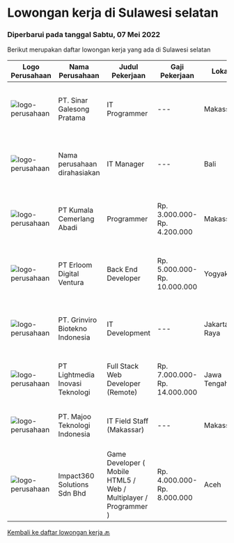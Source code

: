 
  # Lowongan kerja di Sulawesi selatan

  ### Diperbarui pada tanggal Sabtu, 07 Mei 2022

  Berikut merupakan daftar lowongan kerja yang ada di Sulawesi selatan

  |Logo Perusahaan | Nama Perusahaan | Judul Pekerjaan | Gaji Pekerjaan | Lokasi | Deskripsi | Tanggal diunggah | Pranala |
  | -------------- | --------------- | --------------- | --------- | --------- | -------------- | ------- | ----------- |
  |![logo-perusahaan](https://image-service-cdn.seek.com.au/68bcef58e082c05328a94e0ca8fc84c74e977cdb/ee4dce1061f3f616224767ad58cb2fc751b8d2dc)|PT. Sinar Galesong Pratama|IT Programmer|---|Makassar|Tugas Pekerjaan: Melakukan pekerjaan yang berhubungan dengan bagian staff IT.  Development &amp; troubleshoot sistem. Mendokumentasikan mulai dari...|Jumat, 06 Mei 2022|https://www.jobstreet.co.id/id/job/it-programmer-3868411?token=0~0324339d-e6f7-4b91-9aaa-13b28f0dc1f0&sectionRank=1&jobId=jobstreet-id-job-3868411|
|![logo-perusahaan](https://i.ibb.co/sqvTCh9/112815900-stock-vector-no-image-available-icon-flat-vector.webp)|Nama perusahaan dirahasiakan|IT Manager|---|Bali|Pendidikan minimal S1 segala jurusan Minimal memiliki 1 tahun pengalaman kerja di bidang yang sama Memiliki pengetahuan mengenai PHP dan bahasa...|Selasa, 03 Mei 2022|https://www.jobstreet.co.id/id/job/it-manager-3871361?token=0~0324339d-e6f7-4b91-9aaa-13b28f0dc1f0&sectionRank=2&jobId=jobstreet-id-job-3871361|
|![logo-perusahaan](https://image-service-cdn.seek.com.au/c8fdbc6913fcac8f8e73f5c485ead5c4bc87087a/ee4dce1061f3f616224767ad58cb2fc751b8d2dc)|PT Kumala Cemerlang Abadi|Programmer|Rp. 3.000.000-Rp. 4.200.000|Makassar|kualifikasi: Usia maksimal. 28 Tahun Minimal Pendidikan S1 Teknik Informatika / Sistem Informasi Memiliki Pengalaman minimum 1 tahun Familiar dengan...|Rabu, 04 Mei 2022|https://www.jobstreet.co.id/id/job/programmer-3859036?token=0~0324339d-e6f7-4b91-9aaa-13b28f0dc1f0&sectionRank=3&jobId=jobstreet-id-job-3859036|
|![logo-perusahaan](https://image-service-cdn.seek.com.au/f27dfa261803b673840461ac2786c676325c51c1/ee4dce1061f3f616224767ad58cb2fc751b8d2dc)|PT Erloom Digital Ventura|Back End Developer|Rp. 5.000.000-Rp. 10.000.000|Yogyakarta|Requirements: Candidate must possess at least Bachelor's Degree in Engineering (Computer/Telecommunication), Computer Science/Information Technology...|Rabu, 04 Mei 2022|https://www.jobstreet.co.id/id/job/back-end-developer-3865731?token=0~0324339d-e6f7-4b91-9aaa-13b28f0dc1f0&sectionRank=4&jobId=jobstreet-id-job-3865731|
|![logo-perusahaan](https://image-service-cdn.seek.com.au/62ebe6f282d626efda93baa9353fe3d61c7843dd/ee4dce1061f3f616224767ad58cb2fc751b8d2dc)|PT. Grinviro Biotekno Indonesia|IT Development|---|Jakarta Raya|Deskripsi Pekerjaan : Membuat dan mendesign program sesuai kebutuhan perusahaan Melakukan perubahan program sesuai perkembangan dan kebutuhan...|Selasa, 26 April 2022|https://www.jobstreet.co.id/id/job/it-development-3850596?token=0~0324339d-e6f7-4b91-9aaa-13b28f0dc1f0&sectionRank=5&jobId=jobstreet-id-job-3850596|
|![logo-perusahaan](https://image-service-cdn.seek.com.au/ebfe0f91667a47547f62ce1bea5320e2313e817f/ee4dce1061f3f616224767ad58cb2fc751b8d2dc)|PT Lightmedia Inovasi Teknologi|Full Stack Web Developer (Remote)|Rp. 7.000.000-Rp. 14.000.000|Jawa Tengah|Responsibilities:  Design and develop web applications from the existing framework Develop, test, and support technical solutions across a full-stack...|Kamis, 28 April 2022|https://www.jobstreet.co.id/id/job/full-stack-web-developer-remote-3869948?token=0~0324339d-e6f7-4b91-9aaa-13b28f0dc1f0&sectionRank=6&jobId=jobstreet-id-job-3869948|
|![logo-perusahaan](https://image-service-cdn.seek.com.au/2a2c8a948d223cf92abbc34c9b4e6cee325386db/ee4dce1061f3f616224767ad58cb2fc751b8d2dc)|PT. Majoo Teknologi Indonesia|IT Field Staff (Makassar)|---|Makassar|Deskripsi Pekerjaan : Melakukan instalasi beserta pengaturan software dan hardware majoo. Memberikan edukasi (training) kepada staff /manager/ owner...|Senin, 11 April 2022|https://www.jobstreet.co.id/id/job/it-field-staff-makassar-3850948?token=0~0324339d-e6f7-4b91-9aaa-13b28f0dc1f0&sectionRank=7&jobId=jobstreet-id-job-3850948|
|![logo-perusahaan](https://image-service-cdn.seek.com.au/f3e505b4d9da682a6f4f311bd59ccfe97c6d80cd/ee4dce1061f3f616224767ad58cb2fc751b8d2dc)|Impact360 Solutions Sdn Bhd|Game Developer ( Mobile HTML5 / Web / Multiplayer / Programmer )|Rp. 4.000.000-Rp. 8.000.000|Aceh|We are hiring remote HTML5 game developers from all parts of Indonesia. If you have real experience building HTML5 games or applications, you're...|Senin, 18 April 2022|https://www.jobstreet.co.id/id/job/game-developer-mobile-html5-web-multiplayer-programmer-4909081/origin/my?token=0~0324339d-e6f7-4b91-9aaa-13b28f0dc1f0&sectionRank=8&jobId=jobstreet-my-job-4909081|


  [Kembali ke daftar lowongan kerja 🔙](../README.md#daftar-lowongan-kerja)
  